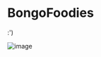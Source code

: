 # BongoFoodies
 
 :')
 
![image](https://user-images.githubusercontent.com/60234247/127413247-fffdc305-ddbb-472d-9fd6-bfad71015aed.png)
